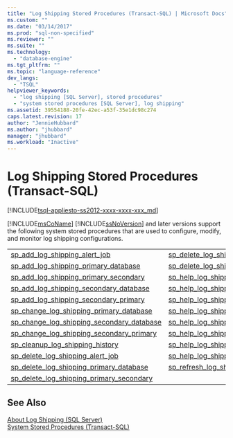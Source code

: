 ```yaml
---
title: "Log Shipping Stored Procedures (Transact-SQL) | Microsoft Docs"
ms.custom: ""
ms.date: "03/14/2017"
ms.prod: "sql-non-specified"
ms.reviewer: ""
ms.suite: ""
ms.technology: 
  - "database-engine"
ms.tgt_pltfrm: ""
ms.topic: "language-reference"
dev_langs: 
  - "TSQL"
helpviewer_keywords: 
  - "log shipping [SQL Server], stored procedures"
  - "system stored procedures [SQL Server], log shipping"
ms.assetid: 39554188-20fe-42ec-a53f-35e1dc98c274
caps.latest.revision: 17
author: "JennieHubbard"
ms.author: "jhubbard"
manager: "jhubbard"
ms.workload: "Inactive"
---
```

# Log Shipping Stored Procedures (Transact-SQL)
[!INCLUDE[tsql-appliesto-ss2012-xxxx-xxxx-xxx_md](../../includes/tsql-appliesto-ss2012-xxxx-xxxx-xxx-md.md)]

  [!INCLUDE[msCoName](../../includes/msconame-md.md)] [!INCLUDE[ssNoVersion](../../includes/ssnoversion-md.md)] and later versions support the following system stored procedures that are used to configure, modify, and monitor log shipping configurations.  
  
|||  
|-|-|  
|[sp_add_log_shipping_alert_job](../../relational-databases/system-stored-procedures/sp-add-log-shipping-alert-job-transact-sql.md)|[sp_delete_log_shipping_secondary_database](../../relational-databases/system-stored-procedures/sp-delete-log-shipping-secondary-database-transact-sql.md)|  
|[sp_add_log_shipping_primary_database](../../relational-databases/system-stored-procedures/sp-add-log-shipping-primary-database-transact-sql.md)|[sp_delete_log_shipping_secondary_primary](../../relational-databases/system-stored-procedures/sp-delete-log-shipping-secondary-primary-transact-sql.md)|  
|[sp_add_log_shipping_primary_secondary](../../relational-databases/system-stored-procedures/sp-add-log-shipping-primary-secondary-transact-sql.md)|[sp_help_log_shipping_alert_job](../../relational-databases/system-stored-procedures/sp-help-log-shipping-alert-job-transact-sql.md)|  
|[sp_add_log_shipping_secondary_database](../../relational-databases/system-stored-procedures/sp-add-log-shipping-secondary-database-transact-sql.md)|[sp_help_log_shipping_monitor](../../relational-databases/system-stored-procedures/sp-help-log-shipping-monitor-transact-sql.md)|  
|[sp_add_log_shipping_secondary_primary](../../relational-databases/system-stored-procedures/sp-add-log-shipping-secondary-primary-transact-sql.md)|[sp_help_log_shipping_monitor_primary](../../relational-databases/system-stored-procedures/sp-help-log-shipping-monitor-primary-transact-sql.md)|  
|[sp_change_log_shipping_primary_database](../../relational-databases/system-stored-procedures/sp-change-log-shipping-primary-database-transact-sql.md)|[sp_help_log_shipping_monitor_secondary](../../relational-databases/system-stored-procedures/sp-help-log-shipping-monitor-secondary-transact-sql.md)|  
|[sp_change_log_shipping_secondary_database](../../relational-databases/system-stored-procedures/sp-change-log-shipping-secondary-database-transact-sql.md)|[sp_help_log_shipping_primary_database](../../relational-databases/system-stored-procedures/sp-help-log-shipping-primary-database-transact-sql.md)|  
|[sp_change_log_shipping_secondary_primary](../../relational-databases/system-stored-procedures/sp-change-log-shipping-secondary-primary-transact-sql.md)|[sp_help_log_shipping_primary_secondary](../../relational-databases/system-stored-procedures/sp-help-log-shipping-primary-secondary-transact-sql.md)|  
|[sp_cleanup_log_shipping_history](../../relational-databases/system-stored-procedures/sp-cleanup-log-shipping-history-transact-sql.md)|[sp_help_log_shipping_secondary_database](../../relational-databases/system-stored-procedures/sp-help-log-shipping-secondary-database-transact-sql.md)|  
|[sp_delete_log_shipping_alert_job](../../relational-databases/system-stored-procedures/sp-delete-log-shipping-alert-job-transact-sql.md)|[sp_help_log_shipping_secondary_primary](../../relational-databases/system-stored-procedures/sp-help-log-shipping-secondary-primary-transact-sql.md)|  
|[sp_delete_log_shipping_primary_database](../../relational-databases/system-stored-procedures/sp-delete-log-shipping-primary-database-transact-sql.md)|[sp_refresh_log_shipping_monitor](../../relational-databases/system-stored-procedures/sp-refresh-log-shipping-monitor-transact-sql.md)|  
|[sp_delete_log_shipping_primary_secondary](../../relational-databases/system-stored-procedures/sp-delete-log-shipping-primary-secondary-transact-sql.md)||  
  
## See Also  
 [About Log Shipping &#40;SQL Server&#41;](../../database-engine/log-shipping/about-log-shipping-sql-server.md)   
 [System Stored Procedures &#40;Transact-SQL&#41;](../../relational-databases/system-stored-procedures/system-stored-procedures-transact-sql.md)  
  
  
